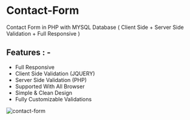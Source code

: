# Contact-Form
Contact Form in PHP with MYSQL Database ( Client Side + Server Side Validation + Full Responsive )

## Features : -
* Full Responsive
* Client Side Validation (JQUERY)
* Server Side Validation (PHP)
* Supported With All Browser
* Simple & Clean Design
* Fully Customizable Validations

![contact-form](https://user-images.githubusercontent.com/26626045/58406528-0c4d8e80-8027-11e9-9126-6cb0456431dd.jpg)


